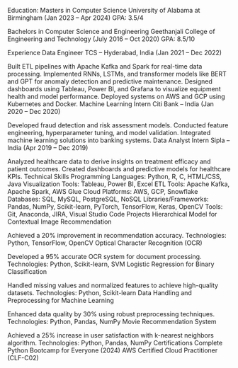 Education:
Masters in Computer Science
University of Alabama at Birmingham (Jan 2023 – Apr 2024)
GPA: 3.5/4

Bachelors in Computer Science and Engineering
Geethanjali College of Engineering and Technology (July 2016 – Oct 2020)
GPA: 8.5/10

Experience
Data Engineer
TCS – Hyderabad, India (Jan 2021 – Dec 2022)

Built ETL pipelines with Apache Kafka and Spark for real-time data processing.
Implemented RNNs, LSTMs, and transformer models like BERT and GPT for anomaly detection and predictive maintenance.
Designed dashboards using Tableau, Power BI, and Grafana to visualize equipment health and model performance.
Deployed systems on AWS and GCP using Kubernetes and Docker.
Machine Learning Intern
Citi Bank – India (Jan 2020 – Dec 2020)

Developed fraud detection and risk assessment models.
Conducted feature engineering, hyperparameter tuning, and model validation.
Integrated machine learning solutions into banking systems.
Data Analyst Intern
Sipla – India (Apr 2019 – Dec 2019)

Analyzed healthcare data to derive insights on treatment efficacy and patient outcomes.
Created dashboards and predictive models for healthcare KPIs.
Technical Skills
Programming Languages: Python, R, C, HTML/CSS, Java
Visualization Tools: Tableau, Power BI, Excel
ETL Tools: Apache Kafka, Apache Spark, AWS Glue
Cloud Platforms: AWS, GCP, Snowflake
Databases: SQL, MySQL, PostgreSQL, NoSQL
Libraries/Frameworks: Pandas, NumPy, Scikit-learn, PyTorch, TensorFlow, Keras, OpenCV
Tools: Git, Anaconda, JIRA, Visual Studio Code
Projects
Hierarchical Model for Contextual Image Recommendation

Achieved a 20% improvement in recommendation accuracy.
Technologies: Python, TensorFlow, OpenCV
Optical Character Recognition (OCR)

Developed a 95% accurate OCR system for document processing.
Technologies: Python, Scikit-learn, SVM
Logistic Regression for Binary Classification

Handled missing values and normalized features to achieve high-quality datasets.
Technologies: Python, Scikit-learn
Data Handling and Preprocessing for Machine Learning

Enhanced data quality by 30% using robust preprocessing techniques.
Technologies: Python, Pandas, NumPy
Movie Recommendation System

Achieved a 25% increase in user satisfaction with k-nearest neighbors algorithm.
Technologies: Python, Pandas, NumPy
Certifications
Complete Python Bootcamp for Everyone (2024)
AWS Certified Cloud Practitioner (CLF-C02)
